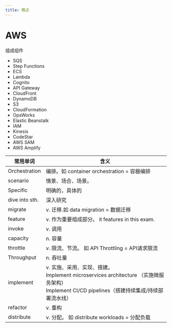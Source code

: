 ```yaml
---
title: 概述
--- 
```


# AWS

组成组件

- SQS
- Step Functions
- ECS
- Lambda
- Cognito
- API Gateway
- CloudFront
- DynamoDB
- S3
- CloudFormation
- OpsWorks
- Elastic Beanstalk
- IAM
- Kinesis
- CodeStar
- AWS SAM
- AWS Amplify


| 常用单词           | 含义                                                                                                                  |
|----------------|---------------------------------------------------------------------------------------------------------------------|
| Orchestration  | 编排。如 container orchestration = 容器编排                                                                                 |
| scenario       | 情景、场合、场景。                                                                                                           |
| Specific       | 明确的，具体的                                                                                                             |
| dive into sth. | 深入研究                                                                                                                |
| migrate        | v. 迁移.如 data migration = 数据迁移                                                                                       |
| feature        | v. 作为重要组成部分。 it features in this exam.                                                                              |
| invoke         | v. 调用                                                                                                               |
| capacity       | n. 容量                                                                                                               |
| throttle       | v. 限流、节流。 如 API Throttling = API请求限流                                                                                |
| Throughput     | n. 吞吐量                                                                                                              |
| implement      | v. 实施、采用、实现、搭建。  <br/> Implement microservices architecture （实施微服务架构）<br/>Implement CI/CD pipelines（搭建持续集成/持续部署流水线） |
| refactor       | v. 重构                                                                                                               |
| distribute     | v. 分配。 如 distribute workloads = 分配负载                                                                                |
